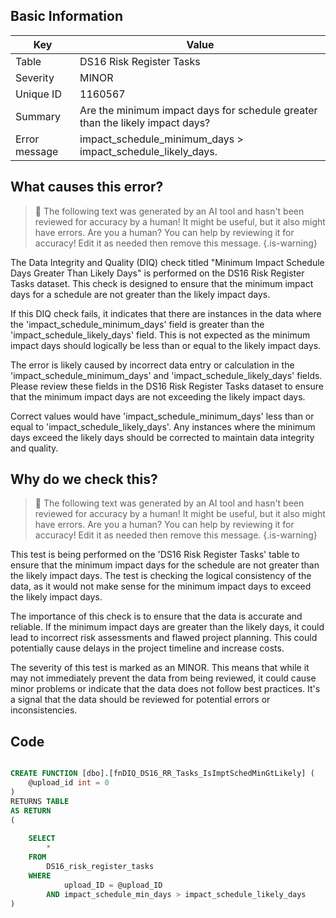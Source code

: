 ## Basic Information
| Key         | Value          |
|-------------|----------------|
| Table       | DS16 Risk Register Tasks |
| Severity    | MINOR |
| Unique ID   | 1160567   |
| Summary     | Are the minimum impact days for schedule greater than the likely impact days? |
| Error message | impact_schedule_minimum_days > impact_schedule_likely_days. |

## What causes this error?

> :robot: The following text was generated by an AI tool and hasn't been reviewed for accuracy by a human! It might be useful, but it also might have errors. Are you a human? You can help by reviewing it for accuracy! Edit it as needed then remove this message.
{.is-warning}

The Data Integrity and Quality (DIQ) check titled "Minimum Impact Schedule Days Greater Than Likely Days" is performed on the DS16 Risk Register Tasks dataset. This check is designed to ensure that the minimum impact days for a schedule are not greater than the likely impact days. 

If this DIQ check fails, it indicates that there are instances in the data where the 'impact_schedule_minimum_days' field is greater than the 'impact_schedule_likely_days' field. This is not expected as the minimum impact days should logically be less than or equal to the likely impact days. 

The error is likely caused by incorrect data entry or calculation in the 'impact_schedule_minimum_days' and 'impact_schedule_likely_days' fields. Please review these fields in the DS16 Risk Register Tasks dataset to ensure that the minimum impact days are not exceeding the likely impact days. 

Correct values would have 'impact_schedule_minimum_days' less than or equal to 'impact_schedule_likely_days'. Any instances where the minimum days exceed the likely days should be corrected to maintain data integrity and quality.
## Why do we check this?

> :robot: The following text was generated by an AI tool and hasn't been reviewed for accuracy by a human! It might be useful, but it also might have errors. Are you a human? You can help by reviewing it for accuracy! Edit it as needed then remove this message.
{.is-warning}

This test is being performed on the 'DS16 Risk Register Tasks' table to ensure that the minimum impact days for the schedule are not greater than the likely impact days. The test is checking the logical consistency of the data, as it would not make sense for the minimum impact days to exceed the likely impact days. 

The importance of this check is to ensure that the data is accurate and reliable. If the minimum impact days are greater than the likely days, it could lead to incorrect risk assessments and flawed project planning. This could potentially cause delays in the project timeline and increase costs. 

The severity of this test is marked as an MINOR. This means that while it may not immediately prevent the data from being reviewed, it could cause minor problems or indicate that the data does not follow best practices. It's a signal that the data should be reviewed for potential errors or inconsistencies.
## Code

```sql

CREATE FUNCTION [dbo].[fnDIQ_DS16_RR_Tasks_IsImptSchedMinGtLikely] (
	@upload_id int = 0
)
RETURNS TABLE
AS RETURN
(
	
	SELECT 
		*
	FROM 
		DS16_risk_register_tasks
	WHERE 
			upload_ID = @upload_ID
		AND impact_schedule_min_days > impact_schedule_likely_days
)
```
